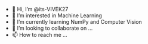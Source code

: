 - 👋 Hi, I’m @its-VIVEK27
- 👀 I’m interested in Machine Learning
- 🌱 I’m currently learning NumPy and Computer Vision
- 💞️ I’m looking to collaborate on ...
- 📫 How to reach me ...

<!---
its-VIVEK27/its-VIVEK27 is a ✨ special ✨ repository because its `README.md` (this file) appears on your GitHub profile.
You can click the Preview link to take a look at your changes.
--->
